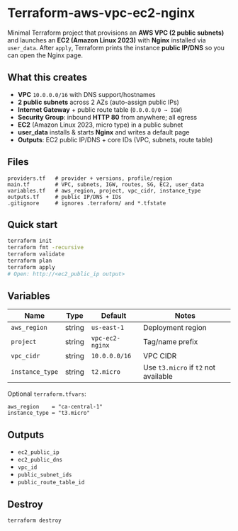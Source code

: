 # Terraform-aws-vpc-ec2-nginx

Minimal Terraform project that provisions an **AWS VPC (2 public subnets)** and launches an **EC2 (Amazon Linux 2023)** with **Nginx** installed via `user_data`. After `apply`, Terraform prints the instance **public IP/DNS** so you can open the Nginx page.

## What this creates
- **VPC** `10.0.0.0/16` with DNS support/hostnames
- **2 public subnets** across 2 AZs (auto-assign public IPs)
- **Internet Gateway** + public route table (`0.0.0.0/0 → IGW`)
- **Security Group**: inbound **HTTP 80** from anywhere; all egress
- **EC2** (Amazon Linux 2023, micro type) in a public subnet
- **user_data** installs & starts **Nginx** and writes a default page
- **Outputs**: EC2 public IP/DNS + core IDs (VPC, subnets, route table)

## Files
```
providers.tf   # provider + versions, profile/region
main.tf        # VPC, subnets, IGW, routes, SG, EC2, user_data
variables.tf   # aws_region, project, vpc_cidr, instance_type
outputs.tf     # public IP/DNS + IDs
.gitignore     # ignores .terraform/ and *.tfstate
```

## Quick start
```bash
terraform init
terraform fmt -recursive
terraform validate
terraform plan
terraform apply
# Open: http://<ec2_public_ip output>
```

## Variables
| Name            | Type   | Default         | Notes                                        |
|-----------------|--------|-----------------|----------------------------------------------|
| `aws_region`    | string | `us-east-1`     | Deployment region                            |
| `project`       | string | `vpc-ec2-nginx` | Tag/name prefix                              |
| `vpc_cidr`      | string | `10.0.0.0/16`   | VPC CIDR                                     |
| `instance_type` | string | `t2.micro`      | Use `t3.micro` if `t2` not available         |

Optional `terraform.tfvars`:
```hcl
aws_region    = "ca-central-1"
instance_type = "t3.micro"
```

## Outputs
- `ec2_public_ip`
- `ec2_public_dns`
- `vpc_id`
- `public_subnet_ids`
- `public_route_table_id`


## Destroy
```bash
terraform destroy
```
